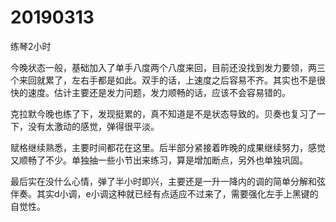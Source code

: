 # 20190313

练琴2小时

今晚状态一般，基础加入了单手八度两个八度来回，目前还没找到发力要领，两三个来回就累了，左右手都是如此。双手的话，上速度之后容易不齐。其实也不是很快的速度。估计主要还是发力问题，发力顺畅的话，应该不会容易错的。

克拉默今晚也练了下，发现挺累的，真不知道是不是状态导致的。贝奏也复习了一下，没有太激动的感觉，弹得很平淡。

赋格继续熟悉，主要时间都花在这里。后半部分紧接着昨晚的成果继续努力，感觉又顺畅了不少。单独抽一些小节出来练习，算是增加断点，另外也单独巩固。

最后实在没什么心情，弹了半小时即兴，主要还是一升一降内的调的简单分解和弦伴奏。其实d小调，e小调这种就已经有点适应不过来了，需要强化左手上黑键的自觉性。
